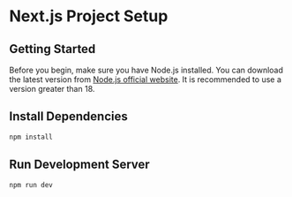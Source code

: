 # Next.js Project Setup

## Getting Started

Before you begin, make sure you have Node.js installed. You can download the latest version from [Node.js official website](https://nodejs.org/). It is recommended to use a version greater than 18.

## Install Dependencies

```bash
npm install

```

## Run Development Server

```bash
npm run dev

```
